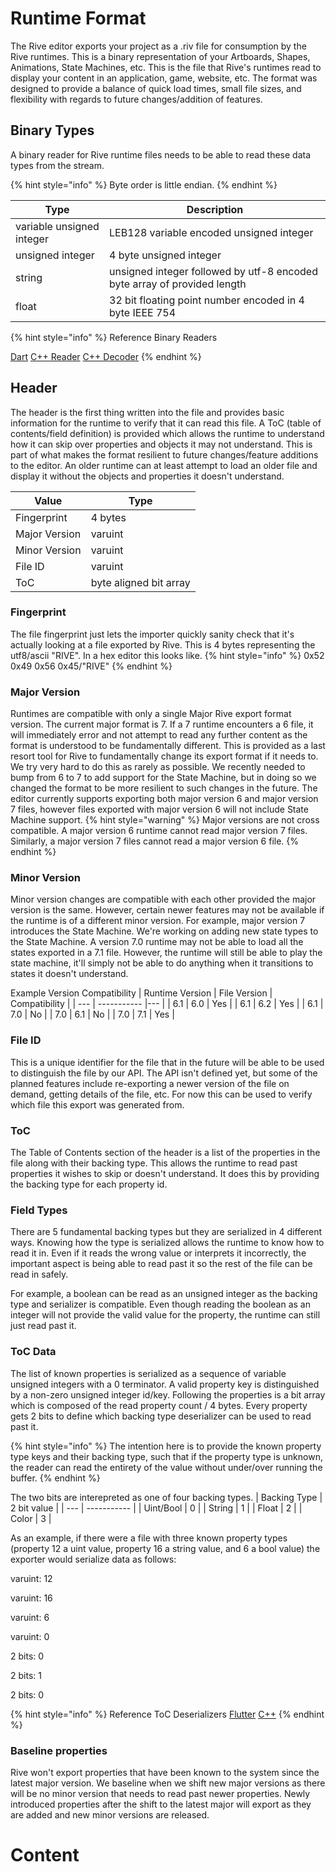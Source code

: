 # Runtime Format

The Rive editor exports your project as a .riv file for consumption by the Rive runtimes. This is a binary representation of your Artboards, Shapes, Animations, State Machines, etc. This is the file that Rive's runtimes read to display your content in an application, game, website, etc. The format was designed to provide a balance of quick load times, small file sizes, and flexibility with regards to future changes/addition of features.

## Binary Types
A binary reader for Rive runtime files needs to be able to read these data types from the stream.

{% hint style="info" %}
Byte order is little endian.
{% endhint %}

| Type | Description |
| --- | ----------- |
| variable unsigned integer | LEB128 variable encoded unsigned integer |
| unsigned integer | 4 byte unsigned integer |
| string | unsigned integer followed by utf-8 encoded byte array of provided length  |
| float | 32 bit floating point number encoded in 4 byte IEEE 754 |

{% hint style="info" %}
Reference Binary Readers

[Dart](https://github.com/rive-app/rive-flutter/blob/master/lib/src/utilities/binary_buffer/binary_reader.dart) 
[C++ Reader](https://github.com/rive-app/rive-cpp/blob/master/src/core/binary_reader.cpp) 
[C++ Decoder](https://github.com/rive-app/rive-cpp/blob/master/include/core/reader.h)
{% endhint %}

## Header
The header is the first thing written into the file and provides basic information for the runtime to verify that it can read this file. A ToC (table of contents/field definition) is provided which allows the runtime to understand how it can skip over properties and objects it may not understand. This is part of what makes the format resilient to future changes/feature additions to the editor. An older runtime can at least attempt to load an older file and display it without the objects and properties it doesn't understand.

| Value | Type |
| --- | ----------- |
| Fingerprint | 4 bytes |
| Major Version | varuint |
| Minor Version | varuint |
| File ID | varuint |
| ToC | byte aligned bit array |

### Fingerprint
The file fingerprint just lets the importer quickly sanity check that it's actually looking at a file exported by Rive. This is 4 bytes representing the utf8/ascii "RIVE". In a hex editor this looks like.
{% hint style="info" %}
0x52 0x49 0x56 0x45/"RIVE"
{% endhint %}

### Major Version
Runtimes are compatible with only a single Major Rive export format version. The current major format is 7. If a 7 runtime encounters a 6 file, it will immediately error and not attempt to read any further content as the format is understood to be fundamentally different. This is provided as a last resort tool for Rive to fundamentally change its export format if it needs to. We try very hard to do this as rarely as possible. We recently needed to bump from 6 to 7 to add support for the State Machine, but in doing so we changed the format to be more resilient to such changes in the future. The editor currently supports exporting both major version 6 and major version 7 files, however files exported with major version 6 will not include State Machine support.
{% hint style="warning" %}
Major versions are not cross compatible. A major version 6 runtime cannot read major version 7 files. Similarly, a major version 7 files cannot read a major version 6 file.
{% endhint %}

### Minor Version
Minor version changes are compatible with each other provided the major version is the same. However, certain newer features may not be available if the runtime is of a different minor version. For example, major version 7 introduces the State Machine. We're working on adding new state types to the State Machine. A version 7.0 runtime may not be able to load all the states exported in a 7.1 file. However, the runtime will still be able to play the state machine, it'll simply not be able to do anything when it transitions to states it doesn't understand.

Example Version Compatibility
| Runtime Version | File Version | Compatibility |
| --- | ----------- |--- |
| 6.1 | 6.0 | Yes |
| 6.1 | 6.2 | Yes |
| 6.1 | 7.0 | No |
| 7.0 | 6.1 | No |
| 7.0 | 7.1 | Yes |

### File ID
This is a unique identifier for the file that in the future will be able to be used to distinguish the file by our API. The API isn't defined yet, but some of the planned features include re-exporting a newer version of the file on demand, getting details of the file, etc. For now this can be used to verify which file this export was generated from.

### ToC
The Table of Contents section of the header is a list of the properties in the file along with their backing type. This allows the runtime to read past properties it wishes to skip or doesn't understand. It does this by providing the backing type for each property id.

### Field Types
There are 5 fundamental backing types but they are serialized in 4 different ways. Knowing how the type is serialized allows the runtime to know how to read it in. Even if it reads the wrong value or interprets it incorrectly, the important aspect is being able to read past it so the rest of the file can be read in safely.

For example, a boolean can be read as an unsigned integer as the backing type and serializer is compatible. Even though reading the boolean as an integer will not provide the valid value for the property, the runtime can still just read past it.

### ToC Data
The list of known properties is serialized as a sequence of variable unsigned integers with a 0 terminator. A valid property key is distinguished by a non-zero unsigned integer id/key. Following the properties is a bit array which is composed of the read property count / 4 bytes. Every property gets 2 bits to define which backing type deserializer can be used to read past it. 

{% hint style="info" %}
The intention here is to provide the known property type keys and their backing type, such that if the property type is unknown, the reader can read the entirety of the value without under/over running the buffer.
{% endhint %}

The two bits are interepreted as one of four backing types.
| Backing Type | 2 bit value |
| --- | ----------- |
| Uint/Bool | 0 |
| String | 1 |
| Float | 2 |
| Color | 3 |

As an example, if there were a file with three known property types (property 12 a uint value, property 16 a string value, and 6 a bool value) the exporter would serialize data as follows:

varuint: 12

varuint: 16

varuint: 6

varuint: 0

2 bits: 0

2 bits: 1

2 bits: 0


{% hint style="info" %}
Reference ToC Deserializers
[Flutter](https://github.com/rive-app/rive-flutter/blob/bbee63bb6c791dcabd0cd9d9788ca7ec4783fddb/lib/src/rive_core/runtime/runtime_header.dart#L43-L60)
[C++](https://github.com/rive-app/rive-cpp/blob/4512406300b7333ba543cd87930e67a24c2fc715/include/runtime_header.hpp#L76-L104)
{% endhint %}

### Baseline properties

Rive won't export properties that have been known to the system since the latest major version. We baseline when we shift new major versions as there will be no minor version that needs to read past newer properties. Newly introduced properties after the shift to the latest major will export as they are added and new minor versions are released.
# Content

